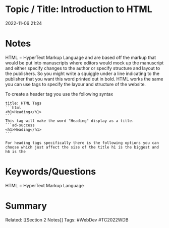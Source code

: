 # Topic / Title: Introduction to HTML
2022-11-06
21:24
# Notes
HTML = HyperText Markup Language and are based off the markup that would be put into manuscripts where editors would mock up the manuscript and either specify changes to the author or specify structure and layout to the publishers. So you might write a squiggle under a line indicating to the publisher that you want this word printed out in bold. HTML works the same you can use tags to specify the layour and structure of the website.

To create a header tag you use the following syntax
````ad-note
title: HTML Tags
```html
<h1>Heading</h1>
```
This tag will make the word "Heading" display as a title.
```ad-success
<h1>Heading</h1>
```

For heading tags specifically there is the following options you can choose which just affect the size of the title h1 is the biggest and h6 is the

````

# Keywords/Questions
HTML = HyperText Markup Language
# Summary

Related: [[Section 2 Notes]]
Tags: #WebDev #TC2022WDB 